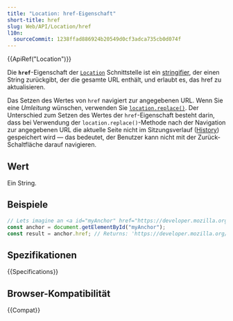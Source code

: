 ```yaml
---
title: "Location: href-Eigenschaft"
short-title: href
slug: Web/API/Location/href
l10n:
  sourceCommit: 1238ffad886924b20549d0cf3adca735cb0d074f
---
```


{{ApiRef("Location")}}

Die **`href`**-Eigenschaft der [`Location`](/de/docs/Web/API/Location)
Schnittstelle ist ein [stringifier](/de/docs/Glossary/stringifier), der einen String zurückgibt, der die gesamte URL enthält, und erlaubt es, das href zu aktualisieren.

Das Setzen des Wertes von `href` navigiert zur angegebenen URL. Wenn Sie eine _Umleitung_ wünschen, verwenden Sie [`location.replace()`](/de/docs/Web/API/Location/replace). Der Unterschied zum Setzen des Wertes der `href`-Eigenschaft besteht darin, dass bei Verwendung der `location.replace()`-Methode nach der Navigation zur angegebenen URL die aktuelle Seite nicht im Sitzungsverlauf ([History](/de/docs/Web/API/History_API)) gespeichert wird — das bedeutet, der Benutzer kann nicht mit der Zurück-Schaltfläche darauf navigieren.

## Wert

Ein String.

## Beispiele

```js
// Lets imagine an <a id="myAnchor" href="https://developer.mozilla.org/en-US/Location/href"> element is in the document
const anchor = document.getElementById("myAnchor");
const result = anchor.href; // Returns: 'https://developer.mozilla.org/en-US/Location/href'
```

## Spezifikationen

{{Specifications}}

## Browser-Kompatibilität

{{Compat}}
